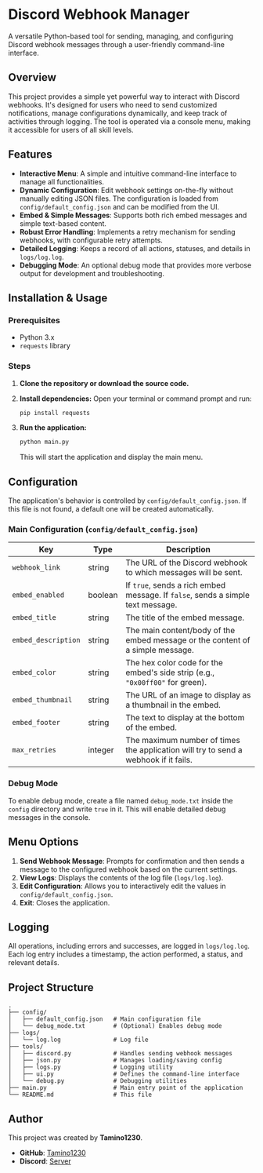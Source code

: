 # Discord Webhook Manager

A versatile Python-based tool for sending, managing, and configuring Discord webhook messages through a user-friendly command-line interface.

## Overview

This project provides a simple yet powerful way to interact with Discord webhooks. It's designed for users who need to send customized notifications, manage configurations dynamically, and keep track of activities through logging. The tool is operated via a console menu, making it accessible for users of all skill levels.

## Features

- **Interactive Menu**: A simple and intuitive command-line interface to manage all functionalities.
- **Dynamic Configuration**: Edit webhook settings on-the-fly without manually editing JSON files. The configuration is loaded from `config/default_config.json` and can be modified from the UI.
- **Embed & Simple Messages**: Supports both rich embed messages and simple text-based content.
- **Robust Error Handling**: Implements a retry mechanism for sending webhooks, with configurable retry attempts.
- **Detailed Logging**: Keeps a record of all actions, statuses, and details in `logs/log.log`.
- **Debugging Mode**: An optional debug mode that provides more verbose output for development and troubleshooting.

## Installation & Usage

### Prerequisites

- Python 3.x
- `requests` library

### Steps

1.  **Clone the repository or download the source code.**

2.  **Install dependencies:**
    Open your terminal or command prompt and run:
    ```bash
    pip install requests
    ```

3.  **Run the application:**
    ```bash
    python main.py
    ```
    This will start the application and display the main menu.

## Configuration

The application's behavior is controlled by `config/default_config.json`. If this file is not found, a default one will be created automatically.

### Main Configuration (`config/default_config.json`)

| Key                 | Type    | Description                                                                                             |
| ------------------- | ------- | ------------------------------------------------------------------------------------------------------- |
| `webhook_link`      | string  | The URL of the Discord webhook to which messages will be sent.                                          |
| `embed_enabled`     | boolean | If `true`, sends a rich embed message. If `false`, sends a simple text message.                         |
| `embed_title`       | string  | The title of the embed message.                                                                         |
| `embed_description` | string  | The main content/body of the embed message or the content of a simple message.                          |
| `embed_color`       | string  | The hex color code for the embed's side strip (e.g., `"0x00ff00"` for green).                             |
| `embed_thumbnail`   | string  | The URL of an image to display as a thumbnail in the embed.                                             |
| `embed_footer`      | string  | The text to display at the bottom of the embed.                                                         |
| `max_retries`       | integer | The maximum number of times the application will try to send a webhook if it fails.                     |

### Debug Mode

To enable debug mode, create a file named `debug_mode.txt` inside the `config` directory and write `true` in it. This will enable detailed debug messages in the console.

## Menu Options

1.  **Send Webhook Message**: Prompts for confirmation and then sends a message to the configured webhook based on the current settings.
2.  **View Logs**: Displays the contents of the log file (`logs/log.log`).
3.  **Edit Configuration**: Allows you to interactively edit the values in `config/default_config.json`.
4.  **Exit**: Closes the application.

## Logging

All operations, including errors and successes, are logged in `logs/log.log`. Each log entry includes a timestamp, the action performed, a status, and relevant details.

## Project Structure

```
.
├── config/
│   ├── default_config.json   # Main configuration file
│   └── debug_mode.txt        # (Optional) Enables debug mode
├── logs/
│   └── log.log               # Log file
├── tools/
│   ├── discord.py            # Handles sending webhook messages
│   ├── json.py               # Manages loading/saving config
│   ├── logs.py               # Logging utility
│   ├── ui.py                 # Defines the command-line interface
│   └── debug.py              # Debugging utilities
├── main.py                   # Main entry point of the application
└── README.md                 # This file
```

## Author

This project was created by **Tamino1230**.

- **GitHub**: [Tamino1230](https://github.com/tamino1230)
- **Discord**: [Server](https://discord.gg/8b8R9qCBF8)
